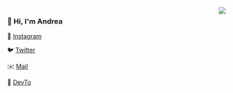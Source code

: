 <img align='right' src="https://github-readme-stats.vercel.app/api?username=ElanYoung&show_icons=true">

### 👋 Hi, I'm Andrea

📸 [Instagram](https://www.instagram.com/im.longo/)
  
🐦 [Twitter](https://twitter.com/andrealongo96)
  
✉️ <a href="mailto:longoandrea1996@gmail.com">Mail</a>

📄 [DevTo](https://dev.to/longoandrea)
